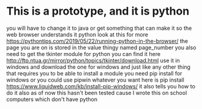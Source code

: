 # This is a prototype, and it is python
you will have to change it to java or get something
that can make it so the web browser understands it python
look at this for more https://pythontips.com/2019/05/22/running-python-in-the-browser/
the page you are on is stored in the value thingy named page_number you also need to get
the tkinter module for python you can find it here http://ftp.ntua.gr/mirror/python/topics/tkinter/download.html
use it in windows and download the one for windows and just like any other thing that requires you to be able to install
a module you need pip install for windows or you could use pipwin whatever you want here is pip install https://www.liquidweb.com/kb/install-pip-windows/ it also tells you how to do it also as of now this hasn't been tested cause
I wrote this on school computers which don't have python

